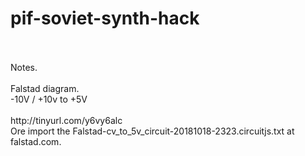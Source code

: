 # pif-soviet-synth-hack
<br>
<br>
Notes.
<br><br>
Falstad diagram.<br>
-10V / +10v to +5V<br>
<br>
http://tinyurl.com/y6vy6alc
<br>
Ore import the Falstad-cv_to_5v_circuit-20181018-2323.circuitjs.txt at falstad.com.
<br>
